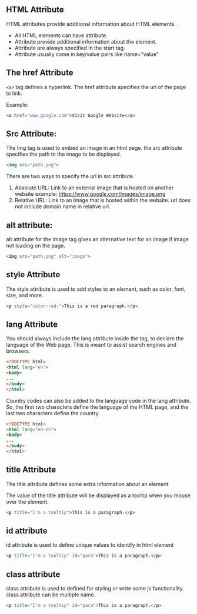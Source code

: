 ## HTML Attribute

HTML attributes provide additional information about HTML elements.

* All HTML elements can have attribute.
* Attribute provide additional information about the element.
* Attribute are always specified in the start tag.
* Attribute usually come in key/value pairs like name="value"

## The href Attribute

```<a>``` tag defines a hyperlink. The href attribute specifies the url of the page to link.

Example:

```html
<a href="www.google.com">Visit Google Website</a>
```

## Src Attribute:

The Img tag is used to embed an image in an html page. the src attribute specifies the path to the image to be displayed.

```html
<img src="path.png">
```
There are two ways to specify the url in src attribute.

1. Absolute URL: Link to an external image that is hosted on another website 
example: https://www.google.com/images/image.png
2. Relative URL: Link to an image that is hosted within the website. url does not include domain name in relative url.

## alt attribute:

alt attribute for the image tag gives an alternative text for an image if image not loading on the page.

```html
<img src="path.png" alt="image">
```

## style Attribute

The style attribute is used to add styles to an element, such as color, font, size, and more.

```html
<p style="color:red;">This is a red paragraph.</p>
```

## lang Attribute

You should always include the lang attribute inside the <html> tag, to declare the language of the Web page. This is meant to assist search engines and browsers.
```html
<!DOCTYPE html>
<html lang="en">
<body>
...
</body>
</html>
```
Country codes can also be added to the language code in the lang attribute. So, the first two characters define the language of the HTML page, and the last two characters define the country.
```html
<!DOCTYPE html>
<html lang="en-US">
<body>
...
</body>
</html>
```
## title Attribute
The title attribute defines some extra information about an element.

The value of the title attribute will be displayed as a tooltip when you mouse over the element.

```html
<p title="I'm a tooltip">This is a paragraph.</p>
```
## id attribute

id attribute is used to define unique values to identify in html element

```html
<p title="I'm a tooltip" id="para">This is a paragraph.</p>
```

## class attribute

class attribute is used to defined for styling or write some js functionality. class attribute can be multiple name.

```html
<p title="I'm a tooltip" id="para">This is a paragraph.</p>
```



